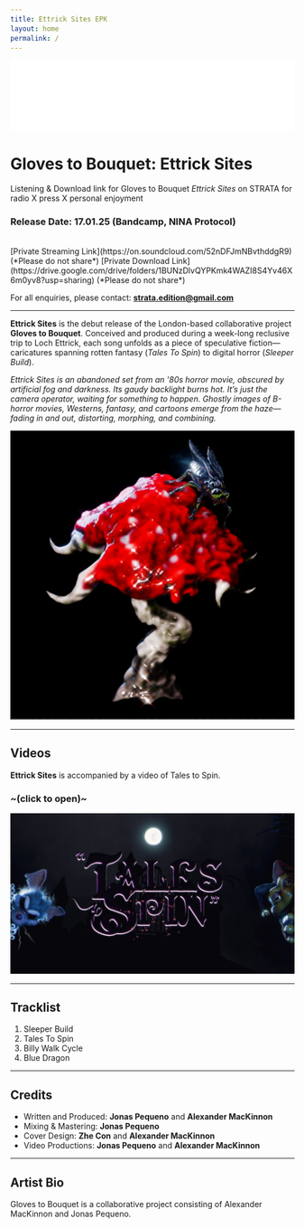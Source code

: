 ```yaml
---
title: Ettrick Sites EPK
layout: home
permalink: /
---
```


<img src="logo.png" alt="Strata Logo" class="centered-logo">

# Gloves to Bouquet: Ettrick Sites

Listening & Download link for Gloves to Bouquet *Ettrick Sites* on STRATA for radio X press X personal enjoyment

### Release Date: 17.01.25 (Bandcamp, NINA Protocol)
<br/>
[Private Streaming Link](https://on.soundcloud.com/52nDFJmNBvthddgR9) (*Please do not share*)
[Private Download Link](https://drive.google.com/drive/folders/1BUNzDlvQYPKmk4WAZI8S4Yv46X6m0yv8?usp=sharing) (*Please do not share*)

For all enquiries, please contact: **strata.edition@gmail.com**

---
**Ettrick Sites** is the debut release of the London-based collaborative project **Gloves to Bouquet**. Conceived and produced during a week-long reclusive trip to Loch Ettrick, each song unfolds as a piece of speculative fiction—caricatures spanning rotten fantasy (*Tales To Spin*) to digital horror (*Sleeper Build*).

*Ettrick Sites is an abandoned set from an '80s horror movie, obscured by artificial fog and darkness. Its gaudy backlight burns hot. It’s just the camera operator, waiting for something to happen. Ghostly images of B-horror movies, Westerns, fantasy, and cartoons emerge from the haze—fading in and out, distorting, morphing, and combining.*
  
<img src="EttrikSitesCover.png" alt="Ettrik Sites Cover" class="centered-image">

---
## Videos
**Ettrick Sites** is accompanied by a video of Tales to Spin. 
### ~(click to open)~

[<img alt="Tales to Spin" class="centered-image" src="TalesCover.jpg" />](https://youtu.be/AvJs1v066kA)


---
## Tracklist

1. Sleeper Build
2. Tales To Spin
3. Billy Walk Cycle
4. Blue Dragon

  
---
## Credits

- Written and Produced: **Jonas Pequeno** and **Alexander MacKinnon**
-	Mixing & Mastering: **Jonas Pequeno**
-	Cover Design: **Zhe Con** and **Alexander MacKinnon**
-	Video Productions: **Jonas Pequeno** and **Alexander MacKinnon**
  
---
## Artist Bio
Gloves to Bouquet is a collaborative project consisting of Alexander MacKinnon and Jonas Pequeno.
